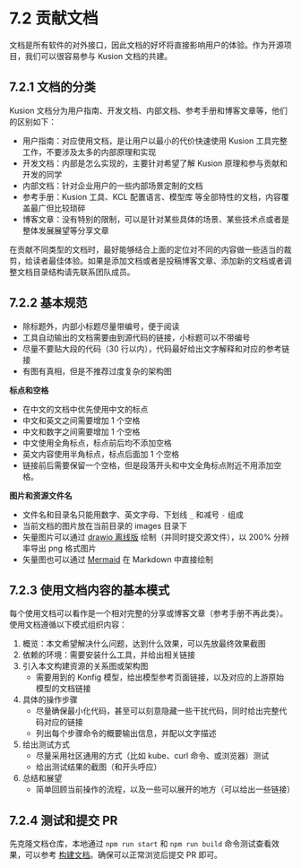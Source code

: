 # 7.2 贡献文档

文档是所有软件的对外接口，因此文档的好坏将直接影响用户的体验。作为开源项目，我们可以很容易参与 Kusion 文档的共建。

## 7.2.1 文档的分类

Kusion 文档分为用户指南、开发文档、内部文档、参考手册和博客文章等，他们的区别如下：

- 用户指南：对应使用文档，是让用户以最小的代价快速使用 Kusion 工具完整工作，不要涉及太多的内部原理和实现
- 开发文档：内部是怎么实现的，主要针对希望了解 Kusion 原理和参与贡献和开发的同学
- 内部文档：针对企业用户的一些内部场景定制的文档
- 参考手册：Kusion 工具、KCL 配置语言、模型库 等全部特性的文档，内容覆盖最广但比较琐碎
- 博客文章：没有特别的限制，可以是针对某些具体的场景、某些技术点或者是整体发展展望等分享文章

在贡献不同类型的文档时，最好能够结合上面的定位对不同的内容做一些适当的裁剪，给读者最佳体验。如果是添加文档或者是投稿博客文章、添加新的文档或者调整文档目录结构请先联系团队成员。

## 7.2.2 基本规范

- 除标题外，内部小标题尽量带编号，便于阅读
- 工具自动输出的文档需要由到源代码的链接，小标题可以不带编号
- 尽量不要贴大段的代码（30 行以内），代码最好给出文字解释和对应的参考链接
- 有图有真相，但是不推荐过度复杂的架构图

**标点和空格**

- 在中文的文档中优先使用中文的标点
- 中文和英文之间需要增加 1 个空格
- 中文和数字之间需要增加 1 个空格
- 中文使用全角标点，标点前后均不添加空格
- 英文内容使用半角标点，标点后面加 1 个空格
- 链接前后需要保留一个空格，但是段落开头和中文全角标点附近不用添加空格。

**图片和资源文件名**

- 文件名和目录名只能用数字、英文字母、下划线 `_` 和减号 `-` 组成
- 当前文档的图片放在当前目录的 images 目录下
- 矢量图片可以通过 [drawio 离线版](https://github.com/jgraph/drawio-desktop/releases) 绘制（并同时提交源文件），以 200% 分辨率导出 png 格式图片
- 矢量图也可以通过 [Mermaid](https://github.blog/2022-02-14-include-diagrams-markdown-files-mermaid) 在 Markdown 中直接绘制

## 7.2.3 使用文档内容的基本模式

每个使用文档可以看作是一个相对完整的分享或博客文章（参考手册不再此类）。使用文档遵循以下模式组织内容：

1. 概览：本文希望解决什么问题，达到什么效果，可以先放最终效果截图
2. 依赖的环境：需要安装什么工具，并给出相关链接
3. 引入本文构建资源的关系图或架构图
   - 需要用到的 Konfig 模型，给出模型参考页面链接，以及对应的上游原始模型的文档链接
4. 具体的操作步骤
   - 尽量确保最小化代码，甚至可以刻意隐藏一些干扰代码，同时给出完整代码对应的链接
   - 列出每个步骤命令的概要输出信息，并配以文字描述
5. 给出测试方式
   - 尽量采用社区通用的方式（比如 kube、curl 命令、或浏览器）测试
   - 给出测试结果的截图（和开头呼应）
6. 总结和展望
   - 简单回顾当前操作的流程，以及一些可以展开的地方（可以给出一些链接）

## 7.2.4 测试和提交 PR

先克隆文档仓库，本地通过 `npm run start` 和 `npm run build` 命令测试查看效果，可以参考 [构建文档](https://kusionstack.io/docs/develop/build-docs)。确保可以正常浏览后提交 PR 即可。
